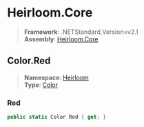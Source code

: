 # Heirloom.Core

> **Framework**: .NETStandard,Version=v2.1  
> **Assembly**: [Heirloom.Core][0]  

## Color.Red

> **Namespace**: [Heirloom][0]  
> **Type**: [Color][1]  

### Red

```cs
public static Color Red { get; }
```

[0]: ../../../Heirloom.Core.md
[1]: ../Color.md
